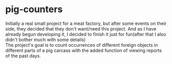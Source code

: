 # pig-counters

Initially a real small project for a meat factory, but after some events on their side, they decided that they don't want/need this project. And as I have already begun developing it, I decided to finish it just for fun(after that I also didn't bother much with some details)
<br>
The project's goal is to count occurrences of different foreign objects in different parts of a pig carcass with the added function of viewing reports of the past days.

